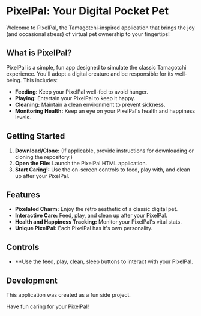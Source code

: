 # PixelPal: Your Digital Pocket Pet

Welcome to PixelPal, the Tamagotchi-inspired application that brings the joy (and occasional stress) of virtual pet ownership to your fingertips!

## What is PixelPal?

PixelPal is a simple, fun app designed to simulate the classic Tamagotchi experience. You'll adopt a digital creature and be responsible for its well-being. This includes:

* **Feeding:** Keep your PixelPal well-fed to avoid hunger.
* **Playing:** Entertain your PixelPal to keep it happy.
* **Cleaning:** Maintain a clean environment to prevent sickness.
* **Monitoring Health:** Keep an eye on your PixelPal's health and happiness levels.

## Getting Started

1.  **Download/Clone:** (If applicable, provide instructions for downloading or cloning the repository.)
2.  **Open the File:** Launch the PixelPal HTML application.
3.  **Start Caring!:** Use the on-screen controls to feed, play with, and clean up after your PixelPal.

## Features

* **Pixelated Charm:** Enjoy the retro aesthetic of a classic digital pet.
* **Interactive Care:** Feed, play, and clean up after your PixelPal.
* **Health and Happiness Tracking:** Monitor your PixelPal's vital stats.
* **Unique PixelPal:** Each PixelPal has it's own personality.

## Controls

* **Use the feed, play, clean, sleep buttons to interact with your PixelPal.

## Development

This application was created as a fun side project.

Have fun caring for your PixelPal!
